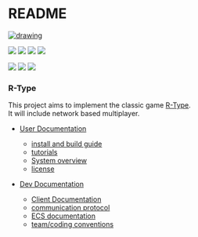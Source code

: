 # README

[![drawing](https://camo.githubusercontent.com/9cc8cfc78a665ccad1cb61a8fb2203eb5e599f1ac6b8c292831941f35fa79728/68747470733a2f2f63646e2e6472696262626c652e636f6d2f75736572732f3636343639372f73637265656e73686f74732f363435383736332f722d6c6f676f2e706e67)](https://camo.githubusercontent.com/9cc8cfc78a665ccad1cb61a8fb2203eb5e599f1ac6b8c292831941f35fa79728/68747470733a2f2f63646e2e6472696262626c652e636f6d2f75736572732f3636343639372f73637265656e73686f74732f363435383736332f722d6c6f676f2e706e67)

[![](https://camo.githubusercontent.com/4f4c5ec676ef2eca49e35611629357ed5beb2b1644e69eec4ddc0bd3b0355c6e/68747470733a2f2f62616467656e2e6e65742f6769746875622f73746172732f457069746563682d522d547970652f522d547970653f636f6c6f723d707572706c65)](https://camo.githubusercontent.com/4f4c5ec676ef2eca49e35611629357ed5beb2b1644e69eec4ddc0bd3b0355c6e/68747470733a2f2f62616467656e2e6e65742f6769746875622f73746172732f457069746563682d522d547970652f522d547970653f636f6c6f723d707572706c65) [![](https://camo.githubusercontent.com/828bb94d0c36e4bc410f656f7ae9753ad00c96db6acba5b82a8a9f440514f8f7/68747470733a2f2f62616467656e2e6e65742f6769746875622f636f6e7472696275746f72732f457069746563682d522d547970652f522d547970653f636f6c6f723d677265656e)](https://camo.githubusercontent.com/828bb94d0c36e4bc410f656f7ae9753ad00c96db6acba5b82a8a9f440514f8f7/68747470733a2f2f62616467656e2e6e65742f6769746875622f636f6e7472696275746f72732f457069746563682d522d547970652f522d547970653f636f6c6f723d677265656e) [![](https://camo.githubusercontent.com/165b1c6620f7ced61a38bd637d3e19562bc4be68daa116e0bc8fcb857c186da2/68747470733a2f2f62616467656e2e6e65742f6769746875622f6272616e636865732f457069746563682d522d547970652f522d547970653f636f6c6f723d70696e6b)](https://camo.githubusercontent.com/165b1c6620f7ced61a38bd637d3e19562bc4be68daa116e0bc8fcb857c186da2/68747470733a2f2f62616467656e2e6e65742f6769746875622f6272616e636865732f457069746563682d522d547970652f522d547970653f636f6c6f723d70696e6b) [![](https://camo.githubusercontent.com/c7dcb072f71033004b1812d5a576cee55b489807c55701c92a48fbcb7c8426a9/68747470733a2f2f62616467656e2e6e65742f6769746875622f636f6d6d6974732f457069746563682d522d547970652f522d547970652f6d61696e3f636f6c6f723d6f72616e6765)](https://camo.githubusercontent.com/c7dcb072f71033004b1812d5a576cee55b489807c55701c92a48fbcb7c8426a9/68747470733a2f2f62616467656e2e6e65742f6769746875622f636f6d6d6974732f457069746563682d522d547970652f522d547970652f6d61696e3f636f6c6f723d6f72616e6765)

[![](https://github.com/Epitech-R-Type/R-Type/actions/workflows/build\_linux.yml/badge.svg?branch=main)](https://github.com/Epitech-R-Type/R-Type/actions/workflows/build\_linux.yml/badge.svg?branch=main) [![](https://github.com/Epitech-R-Type/R-Type/actions/workflows/build\_windows.yml/badge.svg?branch=main)](https://github.com/Epitech-R-Type/R-Type/actions/workflows/build\_windows.yml/badge.svg?branch=main) [![](https://github.com/Epitech-R-Type/R-Type/actions/workflows/linter.yml/badge.svg?branch=main)](https://github.com/Epitech-R-Type/R-Type/actions/workflows/linter.yml/badge.svg?branch=main)

### R-Type

This project aims to implement the classic game [R-Type](https://wikiless.sethforprivacy.com/wiki/R-Type?lang=en).\
It will include network based multiplayer.

*   [User Documentation](user-documentation/)

    * [install and build guide](user-documentation/install-and-build-guide.md)
    * [tutorials](user-documentation/tutorials/)
    * [System overview](user-documentation/systems-overview.md)
    * [license](user-documentation/license.md)


* [Dev Documentation](dev-documentation/)
  * [Client Documentation](dev-documentation/client-documentation.md)
  * [communication protocol](dev-documentation/comunication-protocol.md)
  * [ECS documentation](dev-documentation/ecs-documentation.md)
  * [team/coding conventions](dev-documentation/team-coding-conventions.md)

